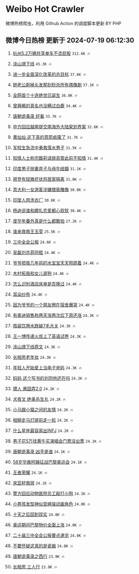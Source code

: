 # Weibo Hot Crawler 



微博热榜爬虫，利用 Github Action 的调度脚本更新 BY PHP 


## 微博今日热榜 更新于 2024-07-19 06:12:30 
1. [杭州5.2万辆共享单车不烫屁股](https://s.weibo.com/weibo?q=%23%E6%9D%AD%E5%B7%9E5.2%E4%B8%87%E8%BE%86%E5%85%B1%E4%BA%AB%E5%8D%95%E8%BD%A6%E4%B8%8D%E7%83%AB%E5%B1%81%E8%82%A1%23&t=31&band_rank=1&Refer=top) `312.6K 🔥` 

1. [涂山璟下线](https://s.weibo.com/weibo?q=%E6%B6%82%E5%B1%B1%E7%92%9F%E4%B8%8B%E7%BA%BF&t=31&band_rank=2&Refer=top) `45.3K 🔥` 

1. [进一步全面深化改革的总目标](https://s.weibo.com/weibo?q=%23%E8%BF%9B%E4%B8%80%E6%AD%A5%E5%85%A8%E9%9D%A2%E6%B7%B1%E5%8C%96%E6%94%B9%E9%9D%A9%E7%9A%84%E6%80%BB%E7%9B%AE%E6%A0%87%23&t=31&band_rank=3&Refer=top) `37.6K 🔥` 

1. [她老公剃掉头发那刻秒杀所有偶像剧](https://s.weibo.com/weibo?q=%23%E5%A5%B9%E8%80%81%E5%85%AC%E5%89%83%E6%8E%89%E5%A4%B4%E5%8F%91%E9%82%A3%E5%88%BB%E7%A7%92%E6%9D%80%E6%89%80%E6%9C%89%E5%81%B6%E5%83%8F%E5%89%A7%23&t=31&band_rank=4&Refer=top) `37.1K 🔥` 

1. [全网首个十连绝世已诞生](https://s.weibo.com/weibo?q=%23%E5%85%A8%E7%BD%91%E9%A6%96%E4%B8%AA%E5%8D%81%E8%BF%9E%E7%BB%9D%E4%B8%96%E5%B7%B2%E8%AF%9E%E7%94%9F%23&t=31&band_rank=5&Refer=top) `36.0K 🔥` 

1. [曾舜晞的真名也没瞒过白鹿](https://s.weibo.com/weibo?q=%23%E6%9B%BE%E8%88%9C%E6%99%9E%E7%9A%84%E7%9C%9F%E5%90%8D%E4%B9%9F%E6%B2%A1%E7%9E%92%E8%BF%87%E7%99%BD%E9%B9%BF%23&t=31&band_rank=6&Refer=top) `34.4K 🔥` 

1. [唐朝诡事录 好看](https://s.weibo.com/weibo?q=%E5%94%90%E6%9C%9D%E8%AF%A1%E4%BA%8B%E5%BD%95%20%E5%A5%BD%E7%9C%8B&t=31&band_rank=7&Refer=top) `33.7K 🔥` 

1. [中方回应越南提交南海外大陆架划界案](https://s.weibo.com/weibo?q=%23%E4%B8%AD%E6%96%B9%E5%9B%9E%E5%BA%94%E8%B6%8A%E5%8D%97%E6%8F%90%E4%BA%A4%E5%8D%97%E6%B5%B7%E5%A4%96%E5%A4%A7%E9%99%86%E6%9E%B6%E5%88%92%E7%95%8C%E6%A1%88%23&t=31&band_rank=8&Refer=top) `32.6K 🔥` 

1. [黄灿灿 这下真的意箭疯篌了](https://s.weibo.com/weibo?q=%E9%BB%84%E7%81%BF%E7%81%BF%20%E8%BF%99%E4%B8%8B%E7%9C%9F%E7%9A%84%E6%84%8F%E7%AE%AD%E7%96%AF%E7%AF%8C%E4%BA%86&t=31&band_rank=9&Refer=top) `31.7K 🔥` 

1. [军校生急流中勇救落水男子](https://s.weibo.com/weibo?q=%23%E5%86%9B%E6%A0%A1%E7%94%9F%E6%80%A5%E6%B5%81%E4%B8%AD%E5%8B%87%E6%95%91%E8%90%BD%E6%B0%B4%E7%94%B7%E5%AD%90%23&t=31&band_rank=10&Refer=top) `31.5K 🔥` 

1. [知情人士称宗馥莉请辞高管此前不知情](https://s.weibo.com/weibo?q=%23%E7%9F%A5%E6%83%85%E4%BA%BA%E5%A3%AB%E7%A7%B0%E5%AE%97%E9%A6%A5%E8%8E%89%E8%AF%B7%E8%BE%9E%E9%AB%98%E7%AE%A1%E6%AD%A4%E5%89%8D%E4%B8%8D%E7%9F%A5%E6%83%85%23&t=31&band_rank=11&Refer=top) `31.4K 🔥` 

1. [印度男子抛妻弃子与母牛结婚](https://s.weibo.com/weibo?q=%23%E5%8D%B0%E5%BA%A6%E7%94%B7%E5%AD%90%E6%8A%9B%E5%A6%BB%E5%BC%83%E5%AD%90%E4%B8%8E%E6%AF%8D%E7%89%9B%E7%BB%93%E5%A9%9A%23&t=31&band_rank=12&Refer=top) `31.1K 🔥` 

1. [拜登有轻微症状将居家隔离](https://s.weibo.com/weibo?q=%23%E6%8B%9C%E7%99%BB%E6%9C%89%E8%BD%BB%E5%BE%AE%E7%97%87%E7%8A%B6%E5%B0%86%E5%B1%85%E5%AE%B6%E9%9A%94%E7%A6%BB%23&t=31&band_rank=13&Refer=top) `31.0K 🔥` 

1. [意大利一女游客涉嫌猥亵雕像](https://s.weibo.com/weibo?q=%23%E6%84%8F%E5%A4%A7%E5%88%A9%E4%B8%80%E5%A5%B3%E6%B8%B8%E5%AE%A2%E6%B6%89%E5%AB%8C%E7%8C%A5%E4%BA%B5%E9%9B%95%E5%83%8F%23&t=31&band_rank=14&Refer=top) `30.8K 🔥` 

1. [印度人肉洗衣厂](https://s.weibo.com/weibo?q=%23%E5%8D%B0%E5%BA%A6%E4%BA%BA%E8%82%89%E6%B4%97%E8%A1%A3%E5%8E%82%23&t=31&band_rank=15&Refer=top) `30.6K 🔥` 

1. [杨迪说谁和娜扎恋爱都心软软](https://s.weibo.com/weibo?q=%23%E6%9D%A8%E8%BF%AA%E8%AF%B4%E8%B0%81%E5%92%8C%E5%A8%9C%E6%89%8E%E6%81%8B%E7%88%B1%E9%83%BD%E5%BF%83%E8%BD%AF%E8%BD%AF%23&t=31&band_rank=16&Refer=top) `30.4K 🔥` 

1. [度华年番外真是什么都敢拍](https://s.weibo.com/weibo?q=%E5%BA%A6%E5%8D%8E%E5%B9%B4%E7%95%AA%E5%A4%96%E7%9C%9F%E6%98%AF%E4%BB%80%E4%B9%88%E9%83%BD%E6%95%A2%E6%8B%8D&t=31&band_rank=17&Refer=top) `27.2K 🔥` 

1. [谁来救救王玉雯](https://s.weibo.com/weibo?q=%23%E8%B0%81%E6%9D%A5%E6%95%91%E6%95%91%E7%8E%8B%E7%8E%89%E9%9B%AF%23&t=31&band_rank=18&Refer=top) `25.5K 🔥` 

1. [三中全会公报](https://s.weibo.com/weibo?q=%23%E4%B8%89%E4%B8%AD%E5%85%A8%E4%BC%9A%E5%85%AC%E6%8A%A5%23&t=31&band_rank=19&Refer=top) `24.6K 🔥` 

1. [吴磊刘亦菲同框](https://s.weibo.com/weibo?q=%23%E5%90%B4%E7%A3%8A%E5%88%98%E4%BA%A6%E8%8F%B2%E5%90%8C%E6%A1%86%23&t=31&band_rank=20&Refer=top) `24.4K 🔥` 

1. [爷爷把我几年前的水宝宝天天照顾着](https://s.weibo.com/weibo?q=%23%E7%88%B7%E7%88%B7%E6%8A%8A%E6%88%91%E5%87%A0%E5%B9%B4%E5%89%8D%E7%9A%84%E6%B0%B4%E5%AE%9D%E5%AE%9D%E5%A4%A9%E5%A4%A9%E7%85%A7%E9%A1%BE%E7%9D%80%23&t=31&band_rank=21&Refer=top) `24.4K 🔥` 

1. [木村拓哉和女儿遛狗](https://s.weibo.com/weibo?q=%23%E6%9C%A8%E6%9D%91%E6%8B%93%E5%93%89%E5%92%8C%E5%A5%B3%E5%84%BF%E9%81%9B%E7%8B%97%23&t=31&band_rank=22&Refer=top) `24.4K 🔥` 

1. [怎么识别酒店床单是否换过](https://s.weibo.com/weibo?q=%E6%80%8E%E4%B9%88%E8%AF%86%E5%88%AB%E9%85%92%E5%BA%97%E5%BA%8A%E5%8D%95%E6%98%AF%E5%90%A6%E6%8D%A2%E8%BF%87&t=31&band_rank=23&Refer=top) `24.4K 🔥` 

1. [耳朵纱布](https://s.weibo.com/weibo?q=%23%E8%80%B3%E6%9C%B5%E7%BA%B1%E5%B8%83%23&t=31&band_rank=24&Refer=top) `24.4K 🔥` 

1. [因为爷爷的一个朋友圈在宿舍爆哭](https://s.weibo.com/weibo?q=%23%E5%9B%A0%E4%B8%BA%E7%88%B7%E7%88%B7%E7%9A%84%E4%B8%80%E4%B8%AA%E6%9C%8B%E5%8F%8B%E5%9C%88%E5%9C%A8%E5%AE%BF%E8%88%8D%E7%88%86%E5%93%AD%23&t=31&band_rank=25&Refer=top) `24.4K 🔥` 

1. [有奥迪销售称两天涨两次后下周还涨](https://s.weibo.com/weibo?q=%23%E6%9C%89%E5%A5%A5%E8%BF%AA%E9%94%80%E5%94%AE%E7%A7%B0%E4%B8%A4%E5%A4%A9%E6%B6%A8%E4%B8%A4%E6%AC%A1%E5%90%8E%E4%B8%8B%E5%91%A8%E8%BF%98%E6%B6%A8%23&t=31&band_rank=26&Refer=top) `24.3K 🔥` 

1. [瓶装饮用水跌破7毛大关](https://s.weibo.com/weibo?q=%23%E7%93%B6%E8%A3%85%E9%A5%AE%E7%94%A8%E6%B0%B4%E8%B7%8C%E7%A0%B47%E6%AF%9B%E5%A4%A7%E5%85%B3%23&t=31&band_rank=27&Refer=top) `24.3K 🔥` 

1. [王一博传递火炬上了英语试卷](https://s.weibo.com/weibo?q=%23%E7%8E%8B%E4%B8%80%E5%8D%9A%E4%BC%A0%E9%80%92%E7%81%AB%E7%82%AC%E4%B8%8A%E4%BA%86%E8%8B%B1%E8%AF%AD%E8%AF%95%E5%8D%B7%23&t=31&band_rank=28&Refer=top) `24.3K 🔥` 

1. [涂山璟下线原文](https://s.weibo.com/weibo?q=%E6%B6%82%E5%B1%B1%E7%92%9F%E4%B8%8B%E7%BA%BF%E5%8E%9F%E6%96%87&t=31&band_rank=29&Refer=top) `24.3K 🔥` 

1. [长相思老年妆](https://s.weibo.com/weibo?q=%23%E9%95%BF%E7%9B%B8%E6%80%9D%E8%80%81%E5%B9%B4%E5%A6%86%23&t=31&band_rank=30&Refer=top) `24.3K 🔥` 

1. [年轻人开始爱上当电子爸妈](https://s.weibo.com/weibo?q=%23%E5%B9%B4%E8%BD%BB%E4%BA%BA%E5%BC%80%E5%A7%8B%E7%88%B1%E4%B8%8A%E5%BD%93%E7%94%B5%E5%AD%90%E7%88%B8%E5%A6%88%23&t=31&band_rank=31&Refer=top) `24.3K 🔥` 

1. [妈妈 这个写书的刘同他还在吗](https://s.weibo.com/weibo?q=%E5%A6%88%E5%A6%88%20%E8%BF%99%E4%B8%AA%E5%86%99%E4%B9%A6%E7%9A%84%E5%88%98%E5%90%8C%E4%BB%96%E8%BF%98%E5%9C%A8%E5%90%97&t=31&band_rank=32&Refer=top) `24.2K 🔥` 

1. [镖人 酱园弄2.0](https://s.weibo.com/weibo?q=%E9%95%96%E4%BA%BA%20%E9%85%B1%E5%9B%AD%E5%BC%842.0&t=31&band_rank=33&Refer=top) `24.2K 🔥` 

1. [犬夜叉 绝美杀生丸](https://s.weibo.com/weibo?q=%E7%8A%AC%E5%A4%9C%E5%8F%89%20%E7%BB%9D%E7%BE%8E%E6%9D%80%E7%94%9F%E4%B8%B8&t=31&band_rank=34&Refer=top) `24.2K 🔥` 

1. [小马跟小猫之间的友情](https://s.weibo.com/weibo?q=%E5%B0%8F%E9%A9%AC%E8%B7%9F%E5%B0%8F%E7%8C%AB%E4%B9%8B%E9%97%B4%E7%9A%84%E5%8F%8B%E6%83%85&t=31&band_rank=35&Refer=top) `24.2K 🔥` 

1. [相柳走马灯提前走一轮](https://s.weibo.com/weibo?q=%23%E7%9B%B8%E6%9F%B3%E8%B5%B0%E9%A9%AC%E7%81%AF%E6%8F%90%E5%89%8D%E8%B5%B0%E4%B8%80%E8%BD%AE%23&t=31&band_rank=36&Refer=top) `24.2K 🔥` 

1. [什么星座最容易出INFJ](https://s.weibo.com/weibo?q=%23%E4%BB%80%E4%B9%88%E6%98%9F%E5%BA%A7%E6%9C%80%E5%AE%B9%E6%98%93%E5%87%BAINFJ%23&t=31&band_rank=37&Refer=top) `24.2K 🔥` 

1. [男子花5万找黄牛买演唱会门票没出票](https://s.weibo.com/weibo?q=%23%E7%94%B7%E5%AD%90%E8%8A%B15%E4%B8%87%E6%89%BE%E9%BB%84%E7%89%9B%E4%B9%B0%E6%BC%94%E5%94%B1%E4%BC%9A%E9%97%A8%E7%A5%A8%E6%B2%A1%E5%87%BA%E7%A5%A8%23&t=31&band_rank=38&Refer=top) `24.1K 🔥` 

1. [唐朝诡事录 凶手是谁](https://s.weibo.com/weibo?q=%E5%94%90%E6%9C%9D%E8%AF%A1%E4%BA%8B%E5%BD%95%20%E5%87%B6%E6%89%8B%E6%98%AF%E8%B0%81&t=31&band_rank=39&Refer=top) `24.1K 🔥` 

1. [58岁华裔阿姨征战巴黎奥运会](https://s.weibo.com/weibo?q=%2358%E5%B2%81%E5%8D%8E%E8%A3%94%E9%98%BF%E5%A7%A8%E5%BE%81%E6%88%98%E5%B7%B4%E9%BB%8E%E5%A5%A5%E8%BF%90%E4%BC%9A%23&t=31&band_rank=40&Refer=top) `24.1K 🔥` 

1. [王者荣耀](https://s.weibo.com/weibo?q=%E7%8E%8B%E8%80%85%E8%8D%A3%E8%80%80&t=31&band_rank=41&Refer=top) `24.1K 🔥` 

1. [宋亚轩救球](https://s.weibo.com/weibo?q=%23%E5%AE%8B%E4%BA%9A%E8%BD%A9%E6%95%91%E7%90%83%23&t=31&band_rank=42&Refer=top) `24.1K 🔥` 

1. [警方回应动物医院员工殴打小狗](https://s.weibo.com/weibo?q=%23%E8%AD%A6%E6%96%B9%E5%9B%9E%E5%BA%94%E5%8A%A8%E7%89%A9%E5%8C%BB%E9%99%A2%E5%91%98%E5%B7%A5%E6%AE%B4%E6%89%93%E5%B0%8F%E7%8B%97%23&t=31&band_rank=43&Refer=top) `24.1K 🔥` 

1. [小男孩发型神似宫崎骏动画角色](https://s.weibo.com/weibo?q=%23%E5%B0%8F%E7%94%B7%E5%AD%A9%E5%8F%91%E5%9E%8B%E7%A5%9E%E4%BC%BC%E5%AE%AB%E5%B4%8E%E9%AA%8F%E5%8A%A8%E7%94%BB%E8%A7%92%E8%89%B2%23&t=31&band_rank=44&Refer=top) `24.0K 🔥` 

1. [十天之后回到现实](https://s.weibo.com/weibo?q=%E5%8D%81%E5%A4%A9%E4%B9%8B%E5%90%8E%E5%9B%9E%E5%88%B0%E7%8E%B0%E5%AE%9E&t=31&band_rank=45&Refer=top) `24.0K 🔥` 

1. [奥运期间巴黎物价全面上涨](https://s.weibo.com/weibo?q=%23%E5%A5%A5%E8%BF%90%E6%9C%9F%E9%97%B4%E5%B7%B4%E9%BB%8E%E7%89%A9%E4%BB%B7%E5%85%A8%E9%9D%A2%E4%B8%8A%E6%B6%A8%23&t=31&band_rank=46&Refer=top) `24.0K 🔥` 

1. [二十届三中全会公报要点速览](https://s.weibo.com/weibo?q=%23%E4%BA%8C%E5%8D%81%E5%B1%8A%E4%B8%89%E4%B8%AD%E5%85%A8%E4%BC%9A%E5%85%AC%E6%8A%A5%E8%A6%81%E7%82%B9%E9%80%9F%E8%A7%88%23&t=31&band_rank=47&Refer=top) `24.0K 🔥` 

1. [不要怀疑这真的是瓷器](https://s.weibo.com/weibo?q=%23%E4%B8%8D%E8%A6%81%E6%80%80%E7%96%91%E8%BF%99%E7%9C%9F%E7%9A%84%E6%98%AF%E7%93%B7%E5%99%A8%23&t=31&band_rank=48&Refer=top) `24.0K 🔥` 

1. [唐朝诡事录之西行](https://s.weibo.com/weibo?q=%E5%94%90%E6%9C%9D%E8%AF%A1%E4%BA%8B%E5%BD%95%E4%B9%8B%E8%A5%BF%E8%A1%8C&t=31&band_rank=49&Refer=top) `23.9K 🔥` 

1. [长相思 三人行](https://s.weibo.com/weibo?q=%E9%95%BF%E7%9B%B8%E6%80%9D%20%E4%B8%89%E4%BA%BA%E8%A1%8C&t=31&band_rank=50&Refer=top) `23.9K 🔥` 

